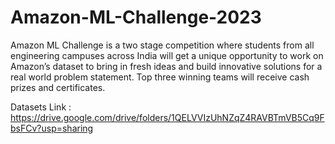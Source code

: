 # Amazon-ML-Challenge-2023

Amazon ML Challenge is a two stage competition where students from all engineering campuses across India will get a unique opportunity to work on Amazon’s dataset to bring in fresh ideas and build innovative solutions for a real world problem statement. Top three winning teams will receive cash prizes and certificates.

Datasets Link : https://drive.google.com/drive/folders/1QELVVIzUhNZqZ4RAVBTmVB5Cq9FbsFCv?usp=sharing

